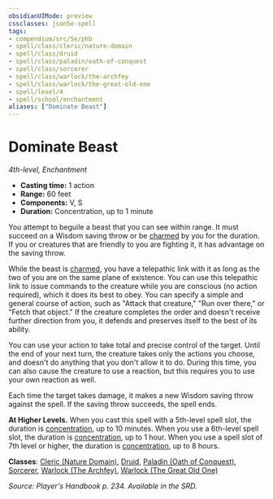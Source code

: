 ```yaml
---
obsidianUIMode: preview
cssclasses: json5e-spell
tags:
- compendium/src/5e/phb
- spell/class/cleric/nature-domain
- spell/class/druid
- spell/class/paladin/oath-of-conquest
- spell/class/sorcerer
- spell/class/warlock/the-archfey
- spell/class/warlock/the-great-old-one
- spell/level/4
- spell/school/enchantment
aliases: ["Dominate Beast"]
---
```

# Dominate Beast
*4th-level, Enchantment*  

- **Casting time:** 1 action
- **Range:** 60 feet
- **Components:** V, S
- **Duration:** Concentration, up to 1 minute

You attempt to beguile a beast that you can see within range. It must succeed on a Wisdom saving throw or be [charmed](/compendium/rules/conditions.md#charmed) by you for the duration. If you or creatures that are friendly to you are fighting it, it has advantage on the saving throw.

While the beast is [charmed](/compendium/rules/conditions.md#charmed), you have a telepathic link with it as long as the two of you are on the same plane of existence. You can use this telepathic link to issue commands to the creature while you are conscious (no action required), which it does its best to obey. You can specify a simple and general course of action, such as "Attack that creature," "Run over there," or "Fetch that object." If the creature completes the order and doesn't receive further direction from you, it defends and preserves itself to the best of its ability.

You can use your action to take total and precise control of the target. Until the end of your next turn, the creature takes only the actions you choose, and doesn't do anything that you don't allow it to do. During this time, you can also cause the creature to use a reaction, but this requires you to use your own reaction as well.

Each time the target takes damage, it makes a new Wisdom saving throw against the spell. If the saving throw succeeds, the spell ends.

**At Higher Levels.** When you cast this spell with a 5th-level spell slot, the duration is [concentration](/compendium/rules/conditions.md#concentration), up to 10 minutes. When you use a 6th-level spell slot, the duration is [concentration](/compendium/rules/conditions.md#concentration), up to 1 hour. When you use a spell slot of 7th level or higher, the duration is [concentration](/compendium/rules/conditions.md#concentration), up to 8 hours.

**Classes**: [Cleric (Nature Domain)](/compendium/classes/cleric-nature-domain.md), [Druid](/compendium/classes/druid.md), [Paladin (Oath of Conquest)](/compendium/classes/paladin-oath-of-conquest-xge.md), [Sorcerer](/compendium/classes/sorcerer.md), [Warlock (The Archfey)](/compendium/classes/warlock-the-archfey.md), [Warlock (The Great Old One)](/compendium/classes/warlock-the-great-old-one.md)

*Source: Player's Handbook p. 234. Available in the SRD.*